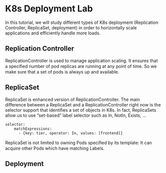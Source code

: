 # K8s Deployment Lab
In this tutorial, we will study different types of K8s deployment (Replication Controller, ReplicaSet, deployment) in order to horizontally scale applications and efficiently handle more loads.
## Replication Controller
ReplicationController is used to manage application scaling. It ensures that a speciﬁed number of pod replicas are running at any point of time. So we make sure that a set of pods is always up and available.
## ReplicaSet
ReplicaSet is enhanced version of ReplicationController. The main difference between a ReplicaSet and a ReplicationController right now is the selector support that identifies a set of objects in K8s. In fact, ReplicaSets allow us to use “set-based” label selector such as In, NotIn, Exists, ... 
```
selector:
    matchExpressions:
      - {key: tier, operator: In, values: [frontend]}
```
ReplicaSet is not limited to owning Pods speciﬁed by its template: It can acquire other Pods which have matching Labels.
## Deployment
